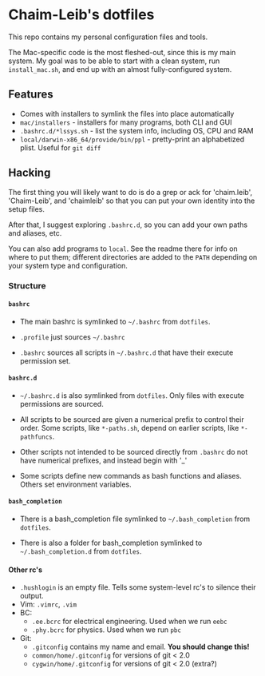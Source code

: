 Chaim-Leib's dotfiles
=====================
This repo contains my personal configuration files and tools.

The Mac-specific code is the most fleshed-out, since this is my main system. My
goal was to be able to start with a clean system, run `install_mac.sh`, and end
up with an almost fully-configured system.

Features
--------
* Comes with installers to symlink the files into place automatically
* `mac/installers` - installers for many programs, both CLI and GUI
* `.bashrc.d/*lssys.sh` - list the system info, including OS, CPU and RAM
* `local/darwin-x86_64/provide/bin/ppl` - pretty-print an alphabetized plist.
    Useful for `git diff`

Hacking
-------
The first thing you will likely want to do is do a grep or ack for 'chaim.leib', 'Chaim-Leib', and 'chaimleib' so that you can put your own identity into the setup files.

After that, I suggest exploring `.bashrc.d`, so you can add your own paths and aliases, etc.

You can also add programs to `local`. See the readme there for info on where to put them; different directories are added to the `PATH` depending on your system type and configuration. 

### Structure
#### `bashrc`
* The main bashrc is symlinked to `~/.bashrc` from `dotfiles`.

* `.profile` just sources `~/.bashrc`

* `.bashrc` sources all scripts in `~/.bashrc.d` that have their execute permission set.

#### `bashrc.d`
* `~/.bashrc.d` is also symlinked from `dotfiles`. Only files with execute permissions are sourced.

* All scripts to be sourced are given a numerical prefix to control their order. Some scripts, like `*-paths.sh`, depend on earlier scripts, like `*-pathfuncs`.

* Other scripts not intended to be sourced directly from `.bashrc` do not have numerical prefixes, and instead begin with '_'

* Some scripts define new commands as bash functions and aliases. Others set environment variables.

#### `bash_completion`
* There is a bash_completion file symlinked to `~/.bash_completion` from `dotfiles`.

* There is also a folder for bash_completion symlinked to `~/.bash_completion.d` from `dotfiles`.

#### Other rc's
* `.hushlogin` is an empty file. Tells some system-level rc's to silence their output.
* Vim: `.vimrc`, `.vim`
* BC: 
    * `.ee.bcrc` for electrical engineering. Used when we run `eebc`
    * `.phy.bcrc` for physics. Used when we run `pbc`
* Git:
    * `.gitconfig` contains my name and email. **You should change this!**
    * `common/home/.gitconfig` for versions of git < 2.0
    * `cygwin/home/.gitconfig` for versions of git < 2.0 (extra?)